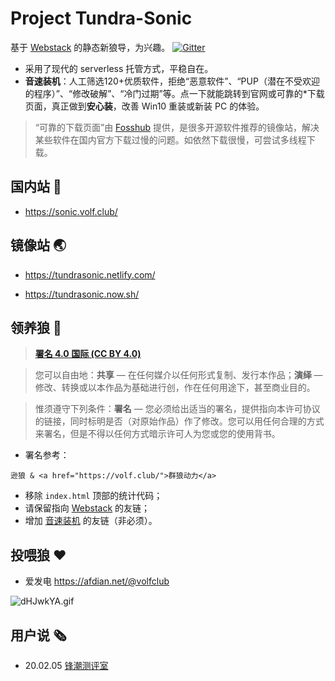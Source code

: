 # Project Tundra-Sonic

基于 [Webstack](https://github.com/WebStackPage/WebStackPage.github.io) 的静态新狼导，为兴趣。 [![Gitter](https://badges.gitter.im/volfclub/help.svg)](https://gitter.im/volfclub/help?utm_source=badge&utm_medium=badge&utm_campaign=pr-badge)

- 采用了现代的 serverless 托管方式，平稳自在。
- **音速装机**：人工筛选120+优质软件，拒绝“恶意软件”、“PUP（潜在不受欢迎的程序）”、“修改破解”、“冷门过期”等。点一下就能跳转到官网或可靠的*下载页面，真正做到**安心装**，改善 Win10 重装或新装 PC 的体验。

> “可靠的下载页面”由 [Fosshub](https://www.fosshub.com/) 提供，是很多开源软件推荐的镜像站，解决某些软件在国内官方下载过慢的问题。如依然下载很慢，可尝试多线程下载。

## 国内站 🐺

- https://sonic.volf.club/

## 镜像站 🌏

- https://tundrasonic.netlify.com/

- https://tundrasonic.now.sh/

## 领养狼 🥗

> [**署名 4.0 国际 (CC BY 4.0)**](https://creativecommons.org/licenses/by/4.0/deed.zh) 

> 您可以自由地：**共享** — 在任何媒介以任何形式复制、发行本作品；**演绎** — 修改、转换或以本作品为基础进行创，作在任何用途下，甚至商业目的。

> 惟须遵守下列条件：**署名** — 您必须给出适当的署名，提供指向本许可协议的链接，同时标明是否（对原始作品）作了修改。您可以用任何合理的方式来署名，但是不得以任何方式暗示许可人为您或您的使用背书。 

- 署名参考：
```
逊狼 & <a href="https://volf.club/">群狼动力</a>
```
- 移除 `index.html` 顶部的统计代码；
- 请保留指向 [Webstack](https://github.com/WebStackPage/WebStackPage.github.io) 的友链；
- 增加 [音速装机](https://sonic.volf.club/) 的友链（非必须）。

## 投喂狼 ❤

- 爱发电 https://afdian.net/@volfclub


![dHJwkYA.gif](https://i.loli.net/2020/02/03/VoTrZGfqiDF46BY.gif)

## 用户说 🗞

- 20.02.05 [锋潮测评室](https://mp.weixin.qq.com/s/-XY1m_dEZQ0AInEbfhOADw)
